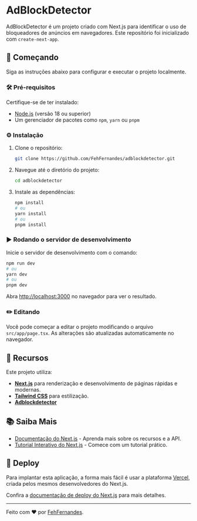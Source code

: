 # AdBlockDetector

AdBlockDetector é um projeto criado com Next.js para identificar o uso de bloqueadores de anúncios em navegadores. Este repositório foi inicializado com `create-next-app`.

## 🚀 Começando

Siga as instruções abaixo para configurar e executar o projeto localmente.

### 🛠 Pré-requisitos

Certifique-se de ter instalado:
- [Node.js](https://nodejs.org/) (versão 18 ou superior)
- Um gerenciador de pacotes como `npm`, `yarn` ou `pnpm`

### ⚙️ Instalação

1. Clone o repositório:
   ```bash
   git clone https://github.com/FehFernandes/adblockdetector.git
   ```

2. Navegue até o diretório do projeto:
   ```bash
   cd adblockdetector
   ```

3. Instale as dependências:
   ```bash
   npm install
   # ou
   yarn install
   # ou
   pnpm install
   ```

### ▶️ Rodando o servidor de desenvolvimento

Inicie o servidor de desenvolvimento com o comando:
```bash
npm run dev
# ou
yarn dev
# ou
pnpm dev
```

Abra [http://localhost:3000](http://localhost:3000) no navegador para ver o resultado.

### ✏️ Editando

Você pode começar a editar o projeto modificando o arquivo `src/app/page.tsx`. As alterações são atualizadas automaticamente no navegador.

## 🌟 Recursos

Este projeto utiliza:
- **[Next.js](https://nextjs.org/)** para renderização e desenvolvimento de páginas rápidas e modernas.
- **[Tailwind CSS](https://tailwindcss.com/)** para estilização.
- **[Adblockdetector](https://www.npmjs.com/package/adblock-detect-react?activeTab=readme)**

## 📚 Saiba Mais

- [Documentação do Next.js](https://nextjs.org/docs) - Aprenda mais sobre os recursos e a API.
- [Tutorial Interativo do Next.js](https://nextjs.org/learn) - Comece com um tutorial prático.

## 🚀 Deploy

Para implantar esta aplicação, a forma mais fácil é usar a plataforma [Vercel](https://vercel.com/), criada pelos mesmos desenvolvedores do Next.js.

Confira a [documentação de deploy do Next.js](https://nextjs.org/docs/deployment) para mais detalhes.

---

Feito com ❤️ por [FehFernandes](https://github.com/FehFernandes).
